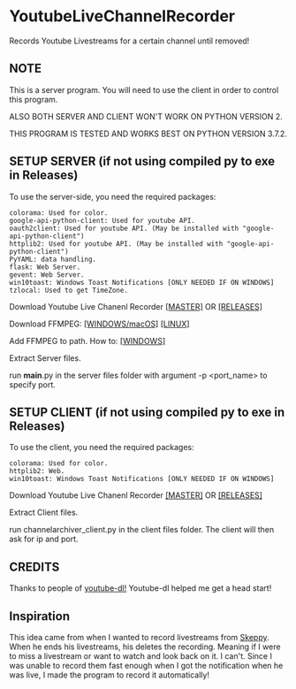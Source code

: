 # YoutubeLiveChannelRecorder
  Records Youtube Livestreams for a certain channel until removed!
  
## NOTE
  This is a server program. You will need to use the client in order to
  control this program.
  
  ALSO BOTH SERVER AND CLIENT WON'T WORK ON PYTHON VERSION 2.
  
  THIS PROGRAM IS TESTED AND WORKS BEST ON PYTHON VERSION 3.7.2.

## SETUP SERVER (if not using compiled py to exe in Releases)
  To use the server-side, you need the required packages:
  ```
  colorama: Used for color.
  google-api-python-client: Used for youtube API.
  oauth2client: Used for youtube API. (May be installed with "google-api-python-client")
  httplib2: Used for youtube API. (May be installed with "google-api-python-client")
  PyYAML: data handling.
  flask: Web Server.
  gevent: Web Server.
  win10toast: Windows Toast Notifications [ONLY NEEDED IF ON WINDOWS]
  tzlocal: Used to get TimeZone.
  ```
  
  Download Youtube Live Chanenl Recorder [[MASTER]](https://github.com/TheDaChicken/YoutubeLiveChannelRecorder/archive/master.zip)
  OR [[RELEASES]](https://github.com/TheDaChicken/YoutubeLiveChannelRecorder/releases)
  
  Download FFMPEG: [[WINDOWS/macOS]](https://ffmpeg.zeranoe.com/builds/) [[LINUX]](https://ffmpeg.org/download.html#build-linux)
  
  Add FFMPEG to path. How to: [[WINDOWS]](https://windowsloop.com/install-ffmpeg-windows-10/)
  
  Extract Server files.
  
  run __main__.py in the server files folder with argument -p <port_name> to specify port.

## SETUP CLIENT (if not using compiled py to exe in Releases)
  To use the client, you need the required packages:
  ```
  colorama: Used for color.
  httplib2: Web.
  win10toast: Windows Toast Notifications [ONLY NEEDED IF ON WINDOWS]
  ```
  
  Download Youtube Live Chanenl Recorder [[MASTER]](https://github.com/TheDaChicken/YoutubeLiveChannelRecorder/archive/master.zip)
  OR [[RELEASES]](https://github.com/TheDaChicken/YoutubeLiveChannelRecorder/releases)
  
  Extract Client files.
  
  run channelarchiver_client.py in the client files folder. The client will then ask for ip and port.

## CREDITS
  
  Thanks to people of [youtube-dl!](https://https://github.com/ytdl-org/youtube-dl/)
  Youtube-dl helped me get a head start!

## Inspiration
  
  This idea came from when I wanted to record livestreams from [Skeppy](https://www.youtube.com/channel/UCzMjRlKVO9XIqH_crIFpi6w).
  When he ends his livestreams, his deletes the recording. Meaning if I were to miss a livestream or want to watch and look back on it. I can't. Since I was unable to record them fast enough when I got the notification when he was live, I made the program to record it automatically!
